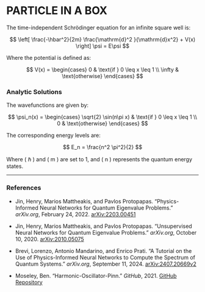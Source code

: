 # PARTICLE IN A BOX

The time-independent Schrödinger equation for an infinite square well is:

$$
\left[ \frac{-\hbar^2}{2m} \frac{\mathrm{d}^2 }{\mathrm{d}x^2} + V(x) \right] \psi = E\psi
$$

Where the potential is defined as:

$$
V(x) = \begin{cases} 
0 & \text{if } 0 \leq x \leq 1 \\
\infty & \text{otherwise}
\end{cases}
$$

### Analytic Solutions

The wavefunctions are given by:

$$
\psi_n(x) = \begin{cases} 
\sqrt{2} \sin(n\pi x) & \text{if } 0 \leq x \leq 1 \\
0 & \text{otherwise}
\end{cases}
$$

The corresponding energy levels are:

$$
E_n = \frac{n^2 \pi^2}{2}
$$

Where \( $\hbar$ \) and \( m \) are set to 1, and \( n \) represents the quantum energy states.

---

### References

- Jin, Henry, Marios Mattheakis, and Pavlos Protopapas. “Physics-Informed Neural Networks for Quantum Eigenvalue Problems.” *arXiv.org*, February 24, 2022. [arXiv:2203.00451](https://arxiv.org/abs/2203.00451)

- Jin, Henry, Marios Mattheakis, and Pavlos Protopapas. “Unsupervised Neural Networks for Quantum Eigenvalue Problems.” *arXiv.org*, October 10, 2020. [arXiv:2010.05075](https://arxiv.org/abs/2010.05075)

- Brevi, Lorenzo, Antonio Mandarino, and Enrico Prati. “A Tutorial on the Use of Physics-Informed Neural Networks to Compute the Spectrum of Quantum Systems.” *arXiv.org*, September 11, 2024. [arXiv:2407.20669v2](http://arxiv.org/abs/2407.20669v2)

- Moseley, Ben. “Harmonic-Oscillator-Pinn.” *GitHub*, 2021. [GitHub Repository](https://github.com/benmoseley/harmonic-oscillator-pinn)
